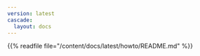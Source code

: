 ```yaml
---
version: latest
cascade:
  layout: docs
---
```


{{%  readfile file="/content/docs/latest/howto/README.md" %}}
